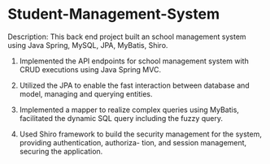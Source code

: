 # Student-Management-System
Description: This back end project built an school management system using Java Spring, MySQL, JPA, MyBatis, Shiro. 

1. Implemented the API endpoints for school management system with CRUD executions using Java Spring MVC.

2. Utilized the JPA to enable the fast interaction between database and model, managing and querying entities.

3. Implemented a mapper to realize complex queries using MyBatis, facilitated the dynamic SQL query including
the fuzzy query.

4. Used Shiro framework to build the security management for the system, providing authentication, authoriza-
tion, and session management, securing the application.

